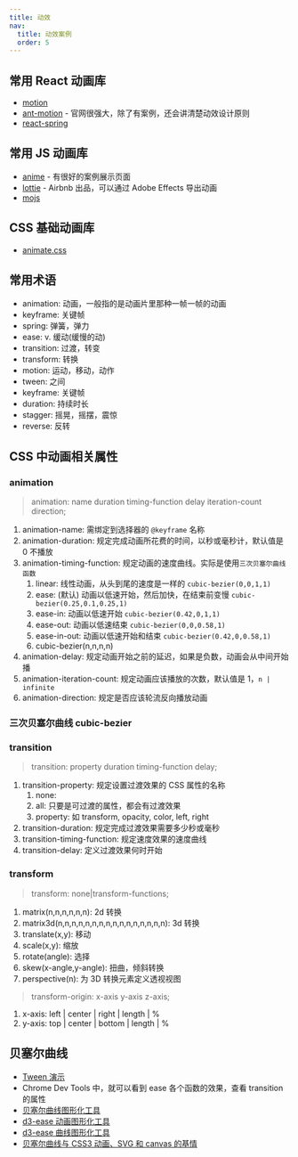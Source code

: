 ```yaml
---
title: 动效
nav:
  title: 动效案例
  order: 5
---
```


## 常用 React 动画库

- [motion](https://www.framer.com/motion/)
- [ant-motion](https://github.com/ant-design/ant-motion) - 官网很强大，除了有案例，还会讲清楚动效设计原则
- [react-spring](https://github.com/react-spring/react-spring)

## 常用 JS 动画库

- [anime](https://github.com/juliangarnier/anime) - 有很好的案例展示页面
- [lottie](https://github.com/airbnb/lottie-web) - Airbnb 出品，可以通过 Adobe Effects 导出动画
- [mojs](https://github.com/mojs/mojs)

## CSS 基础动画库

- [animate.css](https://github.com/daneden/animate.css)

## 常用术语

- animation: 动画，一般指的是动画片里那种一帧一帧的动画
- keyframe: 关键帧
- spring: 弹簧，弹力
- ease: v. 缓动(缓慢的动)
- transition: 过渡，转变
- transform: 转换
- motion: 运动，移动，动作
- tween: 之间
- keyframe: 关键帧
- duration: 持续时长
- stagger: 摇晃，摇摆，震惊
- reverse: 反转

## CSS 中动画相关属性

### animation

> animation: name duration timing-function delay iteration-count direction;

1. animation-name: 需绑定到选择器的 `@keyframe` 名称
2. animation-duration: 规定完成动画所花费的时间，以秒或毫秒计，默认值是 0 不播放
3. animation-timing-function: 规定动画的速度曲线。实际是使用`三次贝塞尔曲线函数`
   1. linear: 线性动画，从头到尾的速度是一样的 `cubic-bezier(0,0,1,1)`
   2. ease: (默认) 动画以低速开始，然后加快，在结束前变慢 `cubic-bezier(0.25,0.1,0.25,1)`
   3. ease-in: 动画以低速开始 `cubic-bezier(0.42,0,1,1)`
   4. ease-out: 动画以低速结束 `cubic-bezier(0,0,0.58,1)`
   5. ease-in-out: 动画以低速开始和结束 `cubic-bezier(0.42,0,0.58,1)`
   6. cubic-bezier(n,n,n,n)
4. animation-delay: 规定动画开始之前的延迟，如果是负数，动画会从中间开始播
5. animation-iteration-count: 规定动画应该播放的次数，默认值是 1，`n | infinite`
6. animation-direction: 规定是否应该轮流反向播放动画

### 三次贝塞尔曲线 cubic-bezier

### transition

> transition: property duration timing-function delay;

1. transition-property: 规定设置过渡效果的 CSS 属性的名称
   1. none:
   2. all: 只要是可过渡的属性，都会有过渡效果
   3. property: 如 transform, opacity, color, left, right
2. transition-duration: 规定完成过渡效果需要多少秒或毫秒
3. transition-timing-function: 规定速度效果的速度曲线
4. transition-delay: 定义过渡效果何时开始

### transform

> transform: none|transform-functions;

1. matrix(n,n,n,n,n,n): 2d 转换
2. matrix3d(n,n,n,n,n,n,n,n,n,n,n,n,n,n,n,n): 3d 转换
3. translate(x,y): 移动
4. scale(x,y): 缩放
5. rotate(angle): 选择
6. skew(x-angle,y-angle): 扭曲，倾斜转换
7. perspective(n): 为 3D 转换元素定义透视视图

> transform-origin: x-axis y-axis z-axis;

1. x-axis: left | center | right | length | %
2. y-axis: top | center | bottom | length | %

## 贝塞尔曲线

- [Tween 演示](https://www.zhangxinxu.com/study/201612/how-to-use-tween-js.html)
- Chrome Dev Tools 中，就可以看到 ease 各个函数的效果，查看 transition 的属性
- [贝塞尔曲线图形化工具](https://cubic-bezier.com/)
- [d3-ease 动画图形化工具](https://observablehq.com/@d3/easing-animations?collection=@d3/d3-ease)
- [d3-ease 曲线图形化工具](https://observablehq.com/@d3/easing?collection=@d3/d3-ease)
- [贝塞尔曲线与 CSS3 动画、SVG 和 canvas 的基情](https://www.zhangxinxu.com/wordpress/2013/08/%e8%b4%9d%e5%a1%9e%e5%b0%94%e6%9b%b2%e7%ba%bf-cubic-bezier-css3%e5%8a%a8%e7%94%bb-svg-canvas/)
